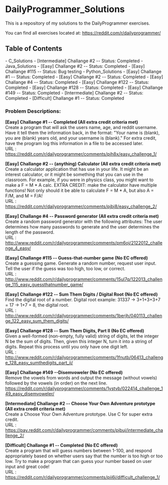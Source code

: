 DailyProgrammer_Solutions
=========================

This is a repository of my solutions to the DailyProgrammer exercises. 

You can find all exercises located at: https://reddit.com/r/dailyprogrammer/

<h2>Table of Contents</h2>
- C_Solutions
  - [Intermediate] Challange #2 -- Status: Completed
- Java_Solutions
  - [Easy] Challange #2 -- Status: Completed
  - [Easy] Challange #115 -- Status: Bug testing
- Python_Solutions
  - [Easy] Challange #1 -- Status: Completed
  - [Easy] Challange #2 -- Status: Completed
  - [Easy] Challange #4 -- Status: Completed
  - [Easy] Challange #122 -- Status: Completed
  - [Easy] Challange #128 -- Status: Completed
  - [Easy] Challange #149 -- Status: Completed
  - [Intermediate] Challange #2 -- Status: Completed
  - [Difficult] Challange #1 -- Status: Completed




<h3>Problem Descriptions: </h3>


<strong> [Easy] Challange #1 -- Completed (All extra credit criteria met) </strong>
<BR>
Create a program that will ask the users name, age, and reddit username. 
Have it tell them the information back, in the format:
"Your name is (blank), you are (blank) years old, and your username is (blank)."
For extra credit, have the program log this information in a file to be accessed later.
<BR>
URL : https://reddit.com/r/dailyprogrammer/comments/pih8x/easy_challenge_1/

<strong> [Easy] Challange #2 -- (anything) Calculator (All extra credit criteria met) </strong>
<BR>
Create a calculator application that has use in your life. It might be an interest calculator, or it might be something that you can use in the classroom. For example, if you were in physics class, you might want to make a F = M * A calc.
EXTRA CREDIT: make the calculator have multiple functions! Not only should it be able to calculate F = M * A, but also A = F/M, and M = F/A!
<BR>
URL : https://reddit.com/r/dailyprogrammer/comments/pjbj8/easy_challenge_2/

<strong> [Easy] Challange #4 -- Password generator (All extra credit criteria met) </strong>
<BR>
Create a random password generator with the following attributes: The user determines how many passwords to generate 
and the user determines the length of the password.
<BR>
URL : http://www.reddit.com/r/dailyprogrammer/comments/pm6oj/2122012_challenge_4_easy/

<strong> [Easy] Challange #115 -- Guess-that-number game (No EC offered) </strong>
<BR>
Create a guessing game. Generate a random number, request user input. Tell the user if the guess was too high, too low, or correct.
<BR>
URL : http://www.reddit.com/r/dailyprogrammer/comments/15ul7q/122013_challenge_115_easy_guessthatnumber_game/

<strong> [Easy] Challange #122 -- Sum Them Digits / Digital Root (No EC offered) </strong>
<BR>
Find the digital root of a number. 
Digital root example: 31337 -> 3+1+3+3+7 = 17 -> 1+7 = 8, the digital root.
<BR>
URL : http://www.reddit.com/r/dailyprogrammer/comments/1berjh/040113_challenge_122_easy_sum_them_digits/

<strong> [Easy] Challange #128 -- Sum Them Digits, Part II (No EC offered) </strong>
<BR>
Given a well-formed (non-empty, fully valid) string of digits, let the integer N be the sum of digits. Then, given this integer N, turn it into a string of digits. Repeat this process until you only have one digit left.
<BR>
URL : http://www.reddit.com/r/dailyprogrammer/comments/1fnutb/06413_challenge_128_easy_sumthedigits_part_ii/

<strong> [Easy] Challange #149 --Disemvoweler (No EC offered) </strong>
<BR>
Remove the vowels from words and output the message (without vowels) followed by the vowels (in order) on the next line.
<BR>
https://reddit.com/r/dailyprogrammer/comments/1ystvb/022414_challenge_149_easy_disemvoweler/

<strong> [Intermediate] Challange #2 -- Choose Your Own Adventure prototype (All extra credit criteria met) </strong>
<BR>
Create a Choose Your Own Adventure prototype. Use C for super extra credit.
<BR>
URL : https://pay.reddit.com/r/dailyprogrammer/comments/pjbuj/intermediate_challenge_2/

<strong> [Difficult] Challange #1 -- Completed (No EC offered) </strong>
<BR>
Create a program that will guess numbers between 1-100, and respond appropriately based on 
whether users say that the number is too high or too low. 
Try to make a program that can guess your number based on user input and great code!
<BR>
URL : https://reddit.com/r/dailyprogrammer/comments/pii6j/difficult_challenge_1/

